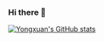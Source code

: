 ### Hi there 👋

<!--
**Yongxuanzhang/Yongxuanzhang** is a ✨ _special_ ✨ repository because its `README.md` (this file) appears on your GitHub profile.

Here are some ideas to get you started:

- 🔭 I’m currently working on ...
- 🌱 I’m currently learning ...
- 👯 I’m looking to collaborate on ...
- 🤔 I’m looking for help with ...
- 💬 Ask me about ...
- 📫 How to reach me: ...
- 😄 Pronouns: ...
- ⚡ Fun fact: ...
-->


[![Yongxuan's GitHub stats](https://github-readme-stats.vercel.app/api?username=Yongxuanzhang&theme=calm&show_icons=true)](https://github.com/Yongxuanzhang/github-readme-stats)
